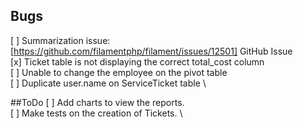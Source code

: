 ## Bugs

[ ] Summarization issue: [https://github.com/filamentphp/filament/issues/12501] GitHub Issue \
[x] Ticket table is not displaying the correct total_cost column \
[ ] Unable to change the employee on the pivot table \
[ ] Duplicate user.name on ServiceTicket table \

##ToDo
[ ] Add charts to view the reports. \
[ ] Make tests on the creation of Tickets. \ 
